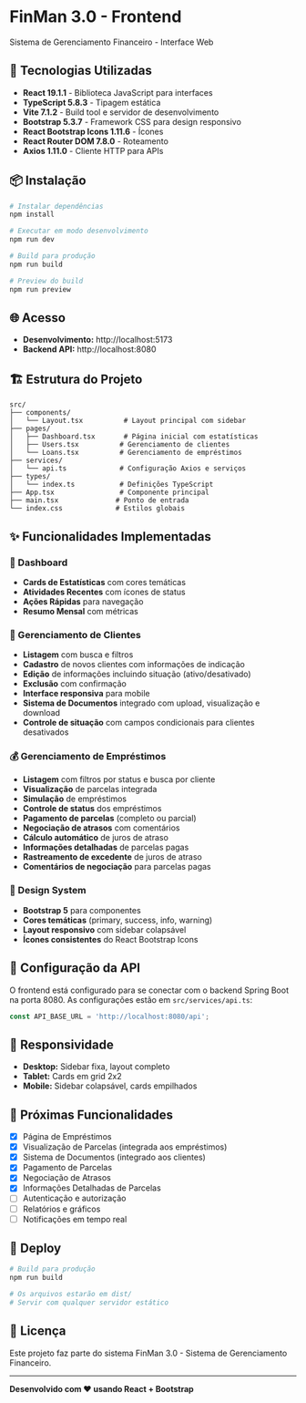 # FinMan 3.0 - Frontend

Sistema de Gerenciamento Financeiro - Interface Web

## 🚀 Tecnologias Utilizadas

- **React 19.1.1** - Biblioteca JavaScript para interfaces
- **TypeScript 5.8.3** - Tipagem estática
- **Vite 7.1.2** - Build tool e servidor de desenvolvimento
- **Bootstrap 5.3.7** - Framework CSS para design responsivo
- **React Bootstrap Icons 1.11.6** - Ícones
- **React Router DOM 7.8.0** - Roteamento
- **Axios 1.11.0** - Cliente HTTP para APIs

## 📦 Instalação

```bash
# Instalar dependências
npm install

# Executar em modo desenvolvimento
npm run dev

# Build para produção
npm run build

# Preview do build
npm run preview
```

## 🌐 Acesso

- **Desenvolvimento:** http://localhost:5173
- **Backend API:** http://localhost:8080

## 🏗️ Estrutura do Projeto

```
src/
├── components/
│   └── Layout.tsx          # Layout principal com sidebar
├── pages/
│   ├── Dashboard.tsx       # Página inicial com estatísticas
│   ├── Users.tsx          # Gerenciamento de clientes
│   └── Loans.tsx          # Gerenciamento de empréstimos
├── services/
│   └── api.ts             # Configuração Axios e serviços
├── types/
│   └── index.ts           # Definições TypeScript
├── App.tsx                # Componente principal
├── main.tsx              # Ponto de entrada
└── index.css             # Estilos globais
```

## ✨ Funcionalidades Implementadas

### 🎯 Dashboard
- **Cards de Estatísticas** com cores temáticas
- **Atividades Recentes** com ícones de status
- **Ações Rápidas** para navegação
- **Resumo Mensal** com métricas

### 👥 Gerenciamento de Clientes
- **Listagem** com busca e filtros
- **Cadastro** de novos clientes com informações de indicação
- **Edição** de informações incluindo situação (ativo/desativado)
- **Exclusão** com confirmação
- **Interface responsiva** para mobile
- **Sistema de Documentos** integrado com upload, visualização e download
- **Controle de situação** com campos condicionais para clientes desativados

### 💰 Gerenciamento de Empréstimos
- **Listagem** com filtros por status e busca por cliente
- **Visualização** de parcelas integrada
- **Simulação** de empréstimos
- **Controle de status** dos empréstimos
- **Pagamento de parcelas** (completo ou parcial)
- **Negociação de atrasos** com comentários
- **Cálculo automático** de juros de atraso
- **Informações detalhadas** de parcelas pagas
- **Rastreamento de excedente** de juros de atraso
- **Comentários de negociação** para parcelas pagas

### 🎨 Design System
- **Bootstrap 5** para componentes
- **Cores temáticas** (primary, success, info, warning)
- **Layout responsivo** com sidebar colapsável
- **Ícones consistentes** do React Bootstrap Icons

## 🔧 Configuração da API

O frontend está configurado para se conectar com o backend Spring Boot na porta 8080. As configurações estão em `src/services/api.ts`:

```typescript
const API_BASE_URL = 'http://localhost:8080/api';
```

## 📱 Responsividade

- **Desktop:** Sidebar fixa, layout completo
- **Tablet:** Cards em grid 2x2
- **Mobile:** Sidebar colapsável, cards empilhados

## 🎯 Próximas Funcionalidades

- [x] Página de Empréstimos
- [x] Visualização de Parcelas (integrada aos empréstimos)
- [x] Sistema de Documentos (integrado aos clientes)
- [x] Pagamento de Parcelas
- [x] Negociação de Atrasos
- [x] Informações Detalhadas de Parcelas
- [ ] Autenticação e autorização
- [ ] Relatórios e gráficos
- [ ] Notificações em tempo real

## 🚀 Deploy

```bash
# Build para produção
npm run build

# Os arquivos estarão em dist/
# Servir com qualquer servidor estático
```

## 📄 Licença

Este projeto faz parte do sistema FinMan 3.0 - Sistema de Gerenciamento Financeiro.

---

**Desenvolvido com ❤️ usando React + Bootstrap**

